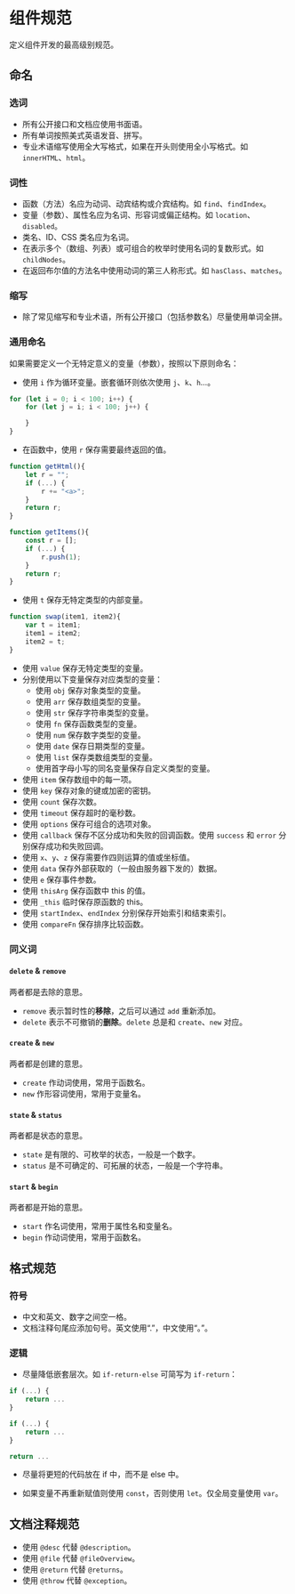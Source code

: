 # 组件规范
定义组件开发的最高级别规范。

## 命名

### 选词
- 所有公开接口和文档应使用书面语。
- 所有单词按照美式英语发音、拼写。
- 专业术语缩写使用全大写格式，如果在开头则使用全小写格式。如 `innerHTML`、`html`。

### 词性
- 函数（方法）名应为动词、动宾结构或介宾结构。如 `find`、`findIndex`。
- 变量（参数）、属性名应为名词、形容词或偏正结构。如 `location`、`disabled`。
- 类名、ID、CSS 类名应为名词。
- 在表示多个（数组、列表）或可组合的枚举时使用名词的复数形式。如 `childNodes`。
- 在返回布尔值的方法名中使用动词的第三人称形式。如 `hasClass`、`matches`。

### 缩写
- 除了常见缩写和专业术语，所有公开接口（包括参数名）尽量使用单词全拼。

### 通用命名
如果需要定义一个无特定意义的变量（参数），按照以下原则命名：
- 使用 `i` 作为循环变量。嵌套循环则依次使用 `j`、`k`、`h`...。
```js
for (let i = 0; i < 100; i++) {
    for (let j = i; i < 100; j++) {

    }
}
```
- 在函数中，使用 `r` 保存需要最终返回的值。
```js
function getHtml(){
    let r = "";
    if (...) {
        r += "<a>";
    }
    return r;
}
```
```js
function getItems(){
    const r = [];
    if (...) {
        r.push(1);
    }
    return r;
}
```
- 使用 `t` 保存无特定类型的内部变量。
```js
function swap(item1, item2){
    var t = item1;
    item1 = item2;
    item2 = t;
}
```
- 使用 `value` 保存无特定类型的变量。
- 分别使用以下变量保存对应类型的变量：
    - 使用 `obj` 保存对象类型的变量。
    - 使用 `arr` 保存数组类型的变量。
    - 使用 `str` 保存字符串类型的变量。
    - 使用 `fn` 保存函数类型的变量。
    - 使用 `num` 保存数字类型的变量。
    - 使用 `date` 保存日期类型的变量。
    - 使用 `list` 保存类数组类型的变量。
    - 使用首字母小写的同名变量保存自定义类型的变量。
- 使用 `item` 保存数组中的每一项。
- 使用 `key` 保存对象的键或加密的密钥。
- 使用 `count` 保存次数。
- 使用 `timeout` 保存超时的毫秒数。
- 使用 `options` 保存可组合的选项对象。
- 使用 `callback` 保存不区分成功和失败的回调函数。使用 `success` 和 `error` 分别保存成功和失败回调。
- 使用 `x`、`y`、`z` 保存需要作四则运算的值或坐标值。
- 使用 `data` 保存外部获取的（一般由服务器下发的）数据。
- 使用 `e` 保存事件参数。
- 使用 `thisArg` 保存函数中 this 的值。
- 使用 `_this` 临时保存原函数的 this。
- 使用 `startIndex`、`endIndex` 分别保存开始索引和结束索引。
- 使用 `compareFn` 保存排序比较函数。

### 同义词

#### `delete` & `remove`
两者都是去除的意思。
- `remove` 表示暂时性的**移除**，之后可以通过 `add` 重新添加。
- `delete` 表示不可撤销的**删除**。`delete` 总是和 `create`、`new` 对应。

#### `create` & `new`
两者都是创建的意思。
- `create` 作动词使用，常用于函数名。
- `new` 作形容词使用，常用于变量名。

#### `state` & `status`
两者都是状态的意思。
- `state` 是有限的、可枚举的状态，一般是一个数字。
- `status` 是不可确定的、可拓展的状态，一般是一个字符串。

#### `start` & `begin`
两者都是开始的意思。
- `start` 作名词使用，常用于属性名和变量名。
- `begin` 作动词使用，常用于函数名。

## 格式规范

### 符号
- 中文和英文、数字之间空一格。
- 文档注释句尾应添加句号。英文使用“.”，中文使用“。”。

### 逻辑
- 尽量降低嵌套层次。如 `if-return-else` 可简写为 `if-return`：
```js
if (...) {
    return ...
}

if (...) {
    return ...
}

return ...
```

- 尽量将更短的代码放在 if 中，而不是 else 中。

- 如果变量不再重新赋值则使用 `const`，否则使用 `let`。仅全局变量使用 `var`。

## 文档注释规范
- 使用 `@desc` 代替 `@description`。
- 使用 `@file` 代替 `@fileOverview`。
- 使用 `@return` 代替 `@returns`。
- 使用 `@throw` 代替 `@exception`。